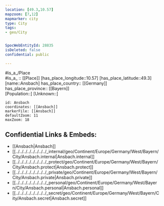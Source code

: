 ```yaml
---
location: [49.3,10.57] 
mapzoom: [7,12] 
mapmarker: city 
type: City
tags:
- geo/City


SpocWebEntityId: 28835
isDeleted: false
confidential: public

---
```

#is_a_/Place  
#is_a_ :: [[Place]] 
[has_place_longitude::10.57] 
[has_place_latitude::49.3] 
[name::Ansbach] 
has_place_country:: [[Germany]]  
has_place_province:: [[Bayern]]  
[Population::] 
[Unknown::] 


```leaflet
id: Ansbach
coordinates: [[Ansbach]] 
markerFile: [[Ansbach]] 
defaultZoom: 11 
maxZoom: 18
```


## Confidential Links & Embeds: 
- [[Ansbach|Ansbach]]  
- [[../../../../../../../../_internal/geo/Continent/Europe/Germany/West/Bayern/City/Ansbach.internal|Ansbach.internal]] 
- [[../../../../../../../../_protect/geo/Continent/Europe/Germany/West/Bayern/City/Ansbach.protect|Ansbach.protect]] 
- [[../../../../../../../../_private/geo/Continent/Europe/Germany/West/Bayern/City/Ansbach.private|Ansbach.private]] 
- [[../../../../../../../../_personal/geo/Continent/Europe/Germany/West/Bayern/City/Ansbach.personal|Ansbach.personal]] 
- [[../../../../../../../../_secret/geo/Continent/Europe/Germany/West/Bayern/City/Ansbach.secret|Ansbach.secret]] 
